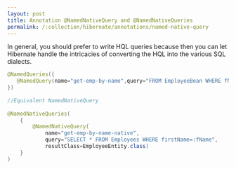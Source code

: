 ```yaml
---
layout: post
title: Annotation @NamedNativeQuery and @NamedNativeQueries
permalink: /:collection/hibernate/annotations/named-native-query
---
```


In general, you should prefer to write HQL queries because then you can let Hibernate handle the intricacies of converting the HQL into the various SQL dialects.

```java
@NamedQueries({
   @NamedQuery(name="get-emp-by-name",query="FROM EmployeeBean WHERE fName=:fName")
})
 
//Equivalent NamedNativeQuery
 
@NamedNativeQueries(
    {
        @NamedNativeQuery(
            name="get-emp-by-name-native",
            query="SELECT * FROM Employees WHERE firstName=:fName",
            resultClass=EmployeeEntity.class)
    }
)
```
